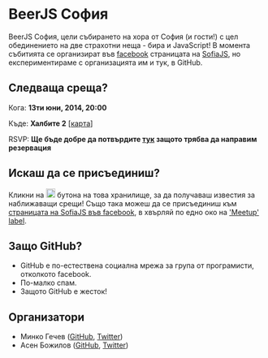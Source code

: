 # BeerJS София


BeerJS София, цели събирането на хора от София (и гости!) с цел обединението на две страхотни неща - бира и JavaScript! В момента събитията се организират във [facebook](https://www.facebook.com/groups/292135280802776/) страницата на [SofiaJS](http://sofiajs.org), но експериментираме с организацията им и тук, в GitHub.

## Следваща среща?

Кога: **13ти юни, 2014, 20:00**

Къде: **Халбите 2** [[карта](https://www.google.bg/maps/place/bulevard+%22Praga%22+18/@42.6883067,23.3121252,17z/data=!3m1!4b1!4m2!3m1!1s0x40aa8516afccc5e7:0x824c2e20af9b0704)]

RSVP: **Ще бъде добре да потвърдите [тук](https://www.facebook.com/events/1438660926393588/) защото трябва да направим резервация**

## Искаш да се присъединиш?

Кликни на <img src="http://beerjs.github.io/sf/assets/watch.png" height="18"> бутона на това хранилище, за да получаваш известия за наближаващи срещи! Също така можеш да се присъединиш към [страницата на SofiaJS във facebook](https://www.facebook.com/groups/292135280802776/), в хвърляй по едно око на ['Meetup' label](https://github.com/beerjs/sofia/issues?labels=meetup&page=1&state=open).


## Защо GitHub? 

* GitHub е по-естествена социална мрежа за група от програмисти, отколкото facebook.
* По-малко спам.
* Защото GitHub е жесток!

## Организатори

* Минко Гечев ([GitHub](https://github.com/mgechev), [Twitter](https://twitter.com/mgechev))
* Асен Божилов ([GitHub](https://github.com/abozhilov), [Twitter](https://twitter.com/abozhilov))

